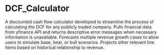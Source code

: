 # DCF_Calculator
A discounted cash flow calculator developed to streamline the process of calculating the DCF for any publicly traded company. Pulls financial data from yfinance API and returns descriptive error messages when necessary information is unavailable. Forecasts multiple revenue growth cases to allow users to simulate base, bear, or bull scenarios. Projects other relevant line items based on historical relationship to revenue. 
